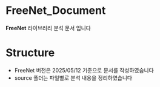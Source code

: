 FreeNet_Document
=========
**FreeNet** 라이브러리 분석 문서 입니다

Structure
=========
* FreeNet 버전은 2025/05/12 기준으로 문서를 작성하였습니다 
* source 폴더는 파일별로 분석 내용을 정리하였습니다